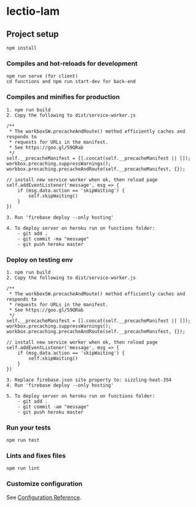 # lectio-lam

## Project setup
```
npm install
```

### Compiles and hot-reloads for development
```
npm run serve (for client)
cd functions and npm run start-dev for back-end

```

### Compiles and minifies for production
```
1. npm run build
2. Copy the following to dist/service-worker.js

/**
 * The workboxSW.precacheAndRoute() method efficiently caches and responds to
 * requests for URLs in the manifest.
 * See https://goo.gl/S9QRab
 */
self.__precacheManifest = [].concat(self.__precacheManifest || []);
workbox.precaching.suppressWarnings();
workbox.precaching.precacheAndRoute(self.__precacheManifest, {});

// install new service worker when ok, then reload page
self.addEventListener('message', msg => {
    if (msg.data.action == 'skipWaiting') {
        self.skipWaiting()
    }
})

3. Run 'firebase deploy --only hosting'

4. To deploy server on heroku run on functions folder:
    - git add .
    - git commit -ma "message"
    - git push heroku master
```
### Deploy on testing env
```
1. npm run build
2. Copy the following to dist/service-worker.js

/**
 * The workboxSW.precacheAndRoute() method efficiently caches and responds to
 * requests for URLs in the manifest.
 * See https://goo.gl/S9QRab
 */
self.__precacheManifest = [].concat(self.__precacheManifest || []);
workbox.precaching.suppressWarnings();
workbox.precaching.precacheAndRoute(self.__precacheManifest, {});

// install new service worker when ok, then reload page
self.addEventListener('message', msg => {
    if (msg.data.action == 'skipWaiting') {
        self.skipWaiting()
    }
})

3. Replace firebase.json site property to: sizzling-heat-354
4. Run 'firebase deploy --only hosting'

5. To deploy server on heroku run on functions folder:
    - git add .
    - git commit -am "message"
    - git push heroku master
```
### Run your tests
```
npm run test
```

### Lints and fixes files
```
npm run lint
```

### Customize configuration
See [Configuration Reference](https://cli.vuejs.org/config/).
